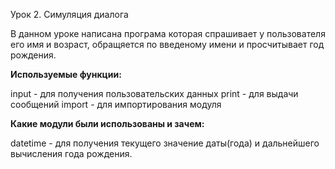 Урок 2. Симуляция диалога

В данном уроке написана програма которая спрашивает
у пользователя его имя и возраст, обращяется по введеному имени
и просчитывает год рождения.

**Используемые функции:**

input - для получения пользовательских данных
print - для выдачи сообщений
import - для импортирования модуля

**Какие модули были использованы и зачем:**

datetime - для получения текущего значение даты(года) и дальнейшего
вычисления года рождения.

